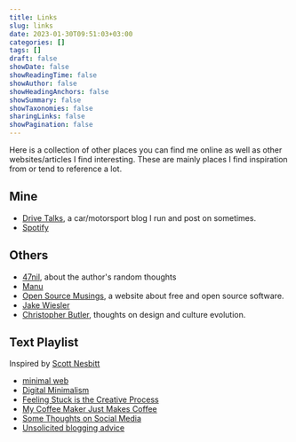 ```yaml
---
title: Links
slug: links
date: 2023-01-30T09:51:03+03:00
categories: []
tags: []
draft: false
showDate: false
showReadingTime: false
showAuthor: false
showHeadingAnchors: false
showSummary: false
showTaxonomies: false
sharingLinks: false
showPagination: false
---
```


Here is a collection of other places you can find me online as well as other websites/articles I find interesting. These are mainly places I find inspiration from or tend to reference a lot.

## Mine

- [Drive Talks](https://auto.insidemordecai.com), a car/motorsport blog I run and post on sometimes.
- [Spotify](https://open.spotify.com/user/jv19tenfbkqd9so7369kfvwxa?si=52fb320ea0814cd2)

## Others

- [47nil](https://47nil.com), about the author's random thoughts
- [Manu](https://manuelmoreale.com/)
- [Open Source Musings](https://opensourcemusings.com/), a website about free and open source software.
- [Jake Wiesler](https://www.jakewiesler.com/)
- [Christopher Butler](https://www.chrbutler.com/), thoughts on design and culture evolution.

## Text Playlist

Inspired by [Scott Nesbitt](https://scottnesbitt.net/)
- [minimal web](https://mnmlist.com/w/)
- [Digital Minimalism](https://47nil.com/digital.html)
- [Feeling Stuck is the Creative Process](https://writing.fm/feeling-stuck-is-the-creative-process/)
- [My Coffee Maker Just Makes Coffee](https://bt.ht/one-thing/)
- [Some Thoughts on Social Media](https://chrishannah.me/some-thoughts-on-social-media-2021-sept/)
- [Unsolicited blogging advice](https://manuelmoreale.com/unsolicited-blogging-advice)

